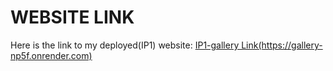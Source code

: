 <h1>WEBSITE LINK</h1>

<p>Here is the link to my deployed(IP1) website: <a href="https://gallery-np5f.onrender.com">IP1-gallery Link(https://gallery-np5f.onrender.com)</a></p>

